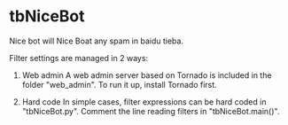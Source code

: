 tbNiceBot
===================
Nice bot will Nice Boat any spam in baidu tieba.

Filter settings are managed in 2 ways:

1. Web admin
A web admin server based on Tornado is included in the folder "web_admin". To run it up, install Tornado first.

2. Hard code
In simple cases, filter expressions can be hard coded in "tbNiceBot.py". Comment the line reading filters in "tbNiceBot.main()".
